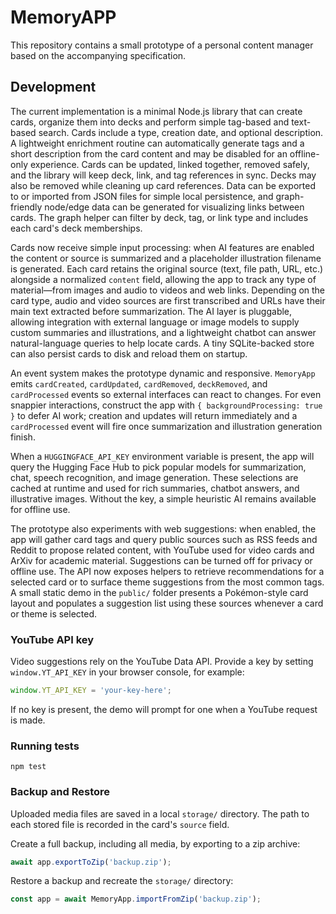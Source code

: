 # MemoryAPP

This repository contains a small prototype of a personal content manager based on the accompanying specification.

## Development

The current implementation is a minimal Node.js library that can create cards, organize them into decks and perform simple tag-based and text-based search. Cards include a type, creation date, and optional description. A lightweight enrichment routine can automatically generate tags and a short description from the card content and may be disabled for an offline-only experience. Cards can be updated, linked together, removed safely, and the library will keep deck, link, and tag references in sync. Decks may also be removed while cleaning up card references. Data can be exported to or imported from JSON files for simple local persistence, and graph-friendly node/edge data can be generated for visualizing links between cards.
The graph helper can filter by deck, tag, or link type and includes each card's deck memberships.

Cards now receive simple input processing: when AI features are enabled the content or source is summarized and a placeholder illustration filename is generated. Each card retains the original source (text, file path, URL, etc.) alongside a normalized `content` field, allowing the app to track any type of material—from images and audio to videos and web links. Depending on the card type, audio and video sources are first transcribed and URLs have their main text extracted before summarization. The AI layer is pluggable, allowing integration with external language or image models to supply custom summaries and illustrations, and a lightweight chatbot can answer natural-language queries to help locate cards. A tiny SQLite-backed store can also persist cards to disk and reload them on startup.

An event system makes the prototype dynamic and responsive. `MemoryApp` emits `cardCreated`, `cardUpdated`, `cardRemoved`, `deckRemoved`, and `cardProcessed` events so external interfaces can react to changes. For even snappier interactions, construct the app with `{ backgroundProcessing: true }` to defer AI work; creation and updates will return immediately and a `cardProcessed` event will fire once summarization and illustration generation finish.

When a `HUGGINGFACE_API_KEY` environment variable is present, the app will query the Hugging Face Hub to pick popular models for summarization, chat, speech recognition, and image generation. These selections are cached at runtime and used for rich summaries, chatbot answers, and illustrative images. Without the key, a simple heuristic AI remains available for offline use.

The prototype also experiments with web suggestions: when enabled, the app will gather card tags and query public sources such as RSS feeds and Reddit to propose related content, with YouTube used for video cards and ArXiv for academic material. Suggestions can be turned off for privacy or offline use. The API now exposes helpers to retrieve recommendations for a selected card or to surface theme suggestions from the most common tags. A small static demo in the `public/` folder presents a Pokémon-style card layout and populates a suggestion list using these sources whenever a card or theme is selected.

### YouTube API key

Video suggestions rely on the YouTube Data API. Provide a key by setting `window.YT_API_KEY` in your browser console, for example:

```js
window.YT_API_KEY = 'your-key-here';
```

If no key is present, the demo will prompt for one when a YouTube request is made.

### Running tests

```
npm test
```

### Backup and Restore

Uploaded media files are saved in a local `storage/` directory. The path to each stored file is recorded in the card's `source` field.

Create a full backup, including all media, by exporting to a zip archive:

```js
await app.exportToZip('backup.zip');
```

Restore a backup and recreate the `storage/` directory:

```js
const app = await MemoryApp.importFromZip('backup.zip');
```
